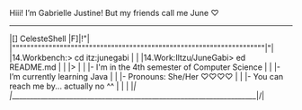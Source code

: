 Hiii! I’m Gabrielle Justine! But my friends call me June ♡

 _______________________________________________________________________
|[] CelesteShell                                                  |F]|!"|
|"""""""""""""""""""""""""""""""""""""""""""""""""""""""""""""""""""""|"|
|14.Workbench:> cd itz:junegabi                                       | |
|14.Work:Iltzu/JuneGabi> ed README.md                                 | |
|>                                                                    | |
|- I'm in the 4th semester of Computer Science                        | |
|- I’m currently learning Java                                        | |
|- Pronouns: She/Her ♡♡♡♡                                            | |
|- You can reach me by... actually no ^^                              | |
|                                                                     |_|
|_____________________________________________________________________|/|
